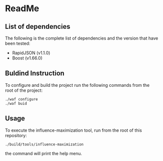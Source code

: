 # ReadMe

## List of dependencies

The following is the complete list of dependencies and the version that have been tested:
- RapidJSON (v1.1.0)
- Boost (v1.66.0)

## Buldind Instruction

To configure and build the project run the following commands from the root of the project:

```shell
./waf configure
./waf buid
```

## Usage

To execute the influence-maximization tool, run from the root of this repository:
```shell
./build/tools/influence-maximization
```
the command will print the help menu.
